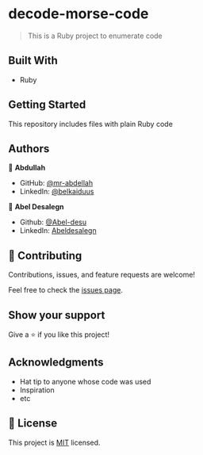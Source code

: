 # decode-morse-code

> This is a Ruby project to enumerate code


## Built With

- Ruby

## Getting Started

This repository includes files with plain Ruby code

## Authors

👤 **Abdullah**

- GitHub: [@mr-abdellah](https://github.com/mr-abdellah)
- LinkedIn: [@belkaiduus](https://www.linkedin.com/in/belkaidus/)

👤 **Abel Desalegn**
-  Github: [@Abel-desu](https://github.com/Abel-desu)
- LinkedIn: [Abeldesalegn](https://www.linkedin.com/in/abel-desalegn)

## 🤝 Contributing

Contributions, issues, and feature requests are welcome!

Feel free to check the [issues page](../../issues/).

## Show your support

Give a ⭐️ if you like this project!

## Acknowledgments

- Hat tip to anyone whose code was used
- Inspiration
- etc

## 📝 License

This project is [MIT](./MIT.md) licensed.
